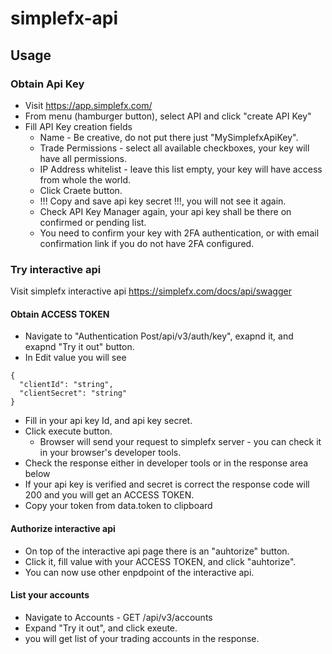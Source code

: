 # simplefx-api
## Usage

### Obtain Api Key
* Visit https://app.simplefx.com/
* From menu (hamburger button), select API and click "create API Key"
* Fill API Key creation fields
  * Name - Be creative, do not put there just "MySimplefxApiKey".
  * Trade Permissions - select all available checkboxes, your key will have all permissions.
  * IP Address whitelist - leave this list empty, your key will have access from whole the world.
  * Click Craete button.
  * !!! Copy and save api key secret !!!, you will not see it again.
  * Check API Key Manager again, your api key shall be there on confirmed or pending list.
  * You need to confirm your key with 2FA authentication, or with email confirmation link if you do not have 2FA configured.

### Try interactive api
Visit simplefx interactive api https://simplefx.com/docs/api/swagger

#### Obtain ACCESS TOKEN
* Navigate to "Authentication Post/api/v3/auth/key", exapnd it, and exapnd "Try it out" button.
* In Edit value you will see 
```
{
  "clientId": "string",
  "clientSecret": "string"
}
```
* Fill in your api key Id, and api key secret.
* Click execute button.
  * Browser will send your request to simplefx server - you can check it in your browser's developer tools.
* Check the response either in developer tools or in the response area below
* If your api key is verified and secret is correct the response code will 200 and you will get an ACCESS TOKEN.
* Copy your token from data.token to clipboard

#### Authorize interactive api
* On top of the interactive api page there is an "auhtorize" button.
* Click it, fill value with your ACCESS TOKEN, and click "auhtorize".
* You can now use other enpdpoint of the interactive api.

#### List your accounts
* Navigate to Accounts - GET /api/v3/accounts
* Expand "Try it out", and click exeute.
* you will get list of your trading accounts in the response.
